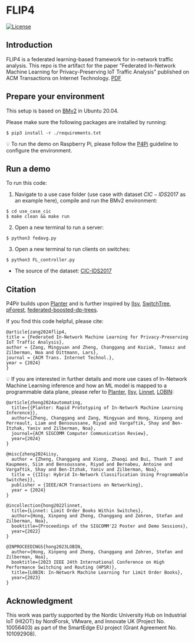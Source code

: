 # FLIP4
[![License](https://img.shields.io/badge/License-Apache%202.0-blue.svg)](https://opensource.org/licenses/Apache-2.0)

## Introduction
FLIP4 is a federated learning-based framework for in-network traffic analysis. This repo is the artifact for the paper "Federated In-Network Machine Learning for Privacy-Preserving IoT Traffic Analysis" published on ACM Transactions on Internet Technology. [PDF](https://dl.acm.org/doi/pdf/10.1145/3696354)

## Prepare your environment
This setup is based on [BMv2](https://github.com/p4lang/behavioral-model) in Ubuntu 20.04.

Please make sure the following packages are installed by running: 
```
$ pip3 install -r ./requirements.txt
```
💡 To run the demo on Raspberry Pi, please follow the [P4Pi](https://github.com/p4lang/p4pi) guideline to configure the environment. 

## Run a demo
To run this code: 
1. Navigate to a use case folder (use case with dataset $CIC-IDS2017$ as an example here), compile and run the BMv2 environment:
```
$ cd use_case_cic
$ make clean && make run
```

2. Open a new terminal to run a server:
```  
$ python3 fedavg.py
```
3. Open a new terminal to run clients on switches:
```  
$ python3 FL_controller.py
```

* The source of the dataset: [CIC-IDS2017](https://www.unb.ca/cic/datasets/ids-2017.html)


## Citation

P4Pir builds upon [Planter](https://github.com/In-Network-Machine-Learning/Planter) and is further inspired by [IIsy](https://github.com/cucl-srg/IIsy), [SwitchTree](https://github.com/ksingh25/SwitchTree), [pForest](https://arxiv.org/abs/1909.05680), [federated-boosted-dp-trees](https://github.com/Samuel-Maddock/federated-boosted-dp-trees).

If you find this code helpful, please cite: 

````
@article{zang2024flip4,
title = {Federated In-Network Machine Learning for Privacy-Preserving IoT Traffic Analysis},
author = {Zang, Mingyuan and Zheng, Changgang and Koziak, Tomasz and Zilberman, Noa and Dittmann, Lars},
journal = {ACM Trans. Internet Technol.},
year = {2024}
}
````

💡 If you are interested in further details and more use cases of In-Network Machine Learning inference and how an ML model is mapped to a programmable data plane, please refer to [Planter](https://arxiv.org/abs/2205.08824), [IIsy](https://arxiv.org/abs/2205.08243), [Linnet](https://dl.acm.org/doi/abs/10.1145/3546037.3546057), [LOBIN](https://ieeexplore.ieee.org/document/10147958):

````
@article{zheng2024automating,
  title={{Planter: Rapid Prototyping of In-Network Machine Learning Inference}},
  author={Zheng, Changgang and Zang, Mingyuan and Hong, Xinpeng and Perreault, Liam and Bensoussane, Riyad and Vargaftik, Shay and Ben-Itzhak, Yaniv and Zilberman, Noa},
  journal={ACM SIGCOMM Computer Communication Review},
  year={2024}
}

@misc{zheng2024iisy,
  author = {Zheng, Changgang and Xiong, Zhaoqi and Bui, Thanh T and Kaupmees, Siim and Bensoussane, Riyad and Bernabeu, Antoine and Vargaftik, Shay and Ben-Itzhak, Yaniv and Zilberman, Noa}, 
  title = {{IIsy: Hybrid In-Network Classification Using Programmable Switches}},
  publisher = {IEEE/ACM Transactions on Networking},
  year = {2024}
}

@incollection{hong2022linnet,
  title={Linnet: Limit Order Books Within Switches},
  author={Hong, Xinpeng and Zheng, Changgang and Zohren, Stefan and Zilberman, Noa},
  booktitle={Proceedings of the SIGCOMM'22 Poster and Demo Sessions},
  year={2022}
}

@INPROCEEDINGS{hong2023LOBIN,
  author={Hong, Xinpeng and Zheng, Changgang and Zohren, Stefan and Zilberman, Noa},
  booktitle={2023 IEEE 24th International Conference on High Performance Switching and Routing (HPSR)}, 
  title={LOBIN: In-Network Machine Learning for Limit Order Books}, 
  year={2023}
}

````


## Acknowledgment
This work was partly supported by the Nordic University Hub on Industrial IoT (HI2OT) by NordForsk, VMware, and Innovate UK (Project No. 10056403) as part of the SmartEdge EU project (Grant Agreement No. 101092908).
